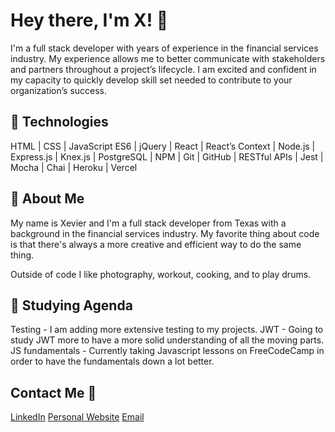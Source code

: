 # Hey there, I'm X! 👋

I'm a full stack developer with years of experience in the financial services industry. My experience allows me to better communicate with stakeholders and partners throughout a project’s lifecycle. I am excited and confident in my capacity to quickly develop skill set needed to contribute to your organization’s success.

## 🧠 Technologies
HTML | CSS | JavaScript ES6 | jQuery | React | React’s Context | Node.js | Express.js | Knex.js | PostgreSQL | NPM | Git | GitHub | RESTful APIs | Jest | Mocha | Chai | Heroku | Vercel

## 💭 About Me
My name is Xevier and I'm a full stack developer from Texas with a background in the financial services industry. My favorite thing about code is that there's always a more creative and efficient way to do the same thing.

Outside of code I like photography, workout, cooking, and to play drums.

## 🌱 Studying Agenda
Testing - I am adding more extensive testing to my projects.
JWT - Going to study JWT more to have a more solid understanding of all the moving parts.
JS fundamentals - Currently taking Javascript lessons on FreeCodeCamp in order to have the fundamentals down a lot better.

## Contact Me 📧
[LinkedIn](https://www.linkedin.com/in/xevierturrubiartes/)
[Personal Website](http://xevier.online/)
[Email](xevierturrubiartes@gmail.com)

<!--
**xeviert/xeviert** is a ✨ _special_ ✨ repository because its `README.md` (this file) appears on your GitHub profile.

Here are some ideas to get you started:

- 🔭 I’m currently working on ...
- 🌱 I’m currently learning ...
- 👯 I’m looking to collaborate on ...
- 🤔 I’m looking for help with ...
- 💬 Ask me about ...
- 📫 How to reach me: ...
- 😄 Pronouns: ...
- ⚡ Fun fact: ...
-->
